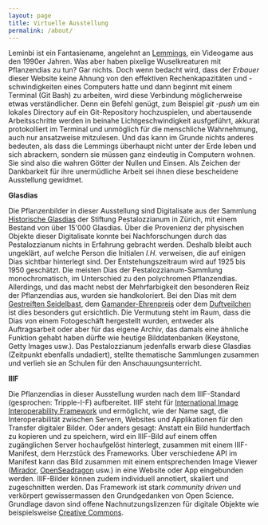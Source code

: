 ```yaml
---
layout: page
title: Virtuelle Ausstellung
permalink: /about/
---
```


Leminbi ist ein Fantasiename, angelehnt an [Lemmings](https://en.wikipedia.org/wiki/Lemmings_(video_game)), ein Videogame aus den 1990er Jahren. Was aber haben pixelige Wuselkreaturen mit Pflanzendias zu tun? Gar nichts. Doch wenn bedacht wird, dass der *Erbauer* dieser Website keine Ahnung von den effektiven Rechenkapazitäten und -schwindigkeiten eines Computers hatte und dann beginnt mit einem Terminal (Git Bash) zu arbeiten, wird diese Verbindung möglicherweise etwas verständlicher. Denn ein Befehl genügt, zum Beispiel *git -push* um ein lokales Directory auf ein Git-Repository hochzuspielen, und abertausende Arbeitsschritte werden in beinahe Lichtgeschwindigkeit ausfgeführt, akkurat protokolliert im Terminal und unmöglich für die menschliche Wahrnehmung, auch nur ansatzweise mitzulesen. Und das kann im Grunde nichts anderes bedeuten, als dass die Lemmings überhaupt nicht unter der Erde leben und sich abrackern, sondern sie müssen ganz eindeutig in Computern wohnen. Sie sind also die wahren Götter der Nullen und Einsen. Als Zeichen der Dankbarkeit für ihre unermüdliche Arbeit sei ihnen diese bescheidene Ausstellung gewidmet. 

**Glasdias**

Die Pflanzenbilder in dieser Ausstellung sind Digitalisate aus der Sammlung [Historische Glasdias](https://sammlungen.pestalozzianum.ch/gd-196-1) der Stiftung Pestalozzianum in Zürich, mit einem Bestand von über 15'000 Glasdias. Über die Provenienz der physischen Objekte dieser Digitalisate konnte bei Nachforschungen durch das Pestalozzianum nichts in Erfahrung gebracht werden. Deshalb bleibt auch ungeklärt, auf welche Person die Initialen *I.H.* verweisen, die auf einigen Dias sichtbar hinterlegt sind. Der Entstehungszeitraum wird auf 1925 bis 1950 geschätzt. Die meisten Dias der Pestalozzianum-Sammlung monochromatisch, im Unterschied zu den polychromen Pflanzendias. Allerdings, und das macht nebst der Mehrfarbigkeit den besonderen Reiz der Pflanzendias aus, wurden sie handkoloriert. Bei den Dias mit dem [Gestreiften Seidelbast](https://mariusstricker.github.io/leminbi/arumacula/obj16/), dem [Gamander-Ehrenpreis](https://mariusstricker.github.io/leminbi/arumacula/obj14/) oder dem [Duftveilchen](https://mariusstricker.github.io/leminbi/arumacula/obj3/) ist dies besonders gut ersichtlich. Die Vermutung steht im Raum, dass die Dias von einem Fotogeschäft hergestellt wurden, entweder als Auftragsarbeit oder aber für das eigene Archiv, das damals eine ähnliche Funktion gehabt haben dürfte wie heutige Bilddatenbanken (Keystone, Getty Images usw.). Das Pestalozzianum jedenfalls erwarb diese Glasdias (Zeitpunkt ebenfalls undadiert), stellte thematische Sammlungen zusammen und verlieh sie an Schulen für den Anschauungsunterricht.

**IIIF**

Die Pflanzendias in dieser Ausstellung wurden nach dem IIIF-Standard (gesprochen: Tripple-I-F) aufbereitet. IIIF steht für [International Image Interoperability Framework](https://iiif.io/) und ermöglicht, wie der Name sagt, die Interoperabilität zwischen Servern, Websites und Applikationen für den Transfer digitaler Bilder. Oder anders gesagt: Anstatt ein Bild hundertfach zu kopieren und zu speichern, wird ein IIIF-Bild auf einem offen zugänglichen Server hochaufgelöst hinterlegt, zusammen mit einem IIIF-Manifest, dem Herzstück des Frameworks. Über verschiedene API im Manifest kann das Bild zusammen mit einem entsprechenden Image Viewer ([Mirador](https://projectmirador.org/), [OpenSeadragon](https://openseadragon.github.io/) usw.) in eine Website oder App eingebunden werden. IIIF-Bilder können zudem individuell annotiert, skaliert und zugeschnitten werden. Das Framework ist stark *community driven* und verkörpert gewissermassen den Grundgedanken von Open Science. Grundlage davon sind offene Nachnutzungslizenzen für digitale Objekte wie beispielsweise [Creative Commons](https://creativecommons.org/).  

